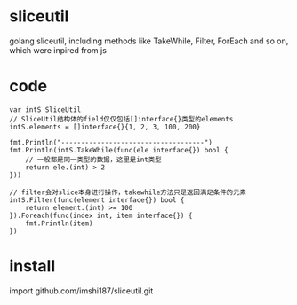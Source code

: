 # sliceutil
golang sliceutil, including methods like TakeWhile, Filter, ForEach and so on, which were inpired from js



# code
	var intS SliceUtil
	// SliceUtil结构体的field仅仅包括[]interface{}类型的elements
	intS.elements = []interface{}{1, 2, 3, 100, 200}

	fmt.Println("------------------------------------")
	fmt.Println(intS.TakeWhile(func(ele interface{}) bool {
		// 一般都是同一类型的数据，这里是int类型
		return ele.(int) > 2
	}))

	// filter会对slice本身进行操作，takewhile方法只是返回满足条件的元素
	intS.Filter(func(element interface{}) bool {
		return element.(int) >= 100
	}).Foreach(func(index int, item interface{}) {
		fmt.Println(item)
	})
# install
import github.com/imshi187/sliceutil.git
